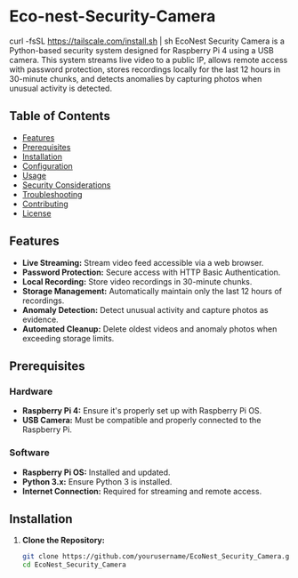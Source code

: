 # Eco-nest-Security-Camera
curl -fsSL https://tailscale.com/install.sh | sh
EcoNest Security Camera is a Python-based security system designed for Raspberry Pi 4 using a USB camera. This system streams live video to a public IP, allows remote access with password protection, stores recordings locally for the last 12 hours in 30-minute chunks, and detects anomalies by capturing photos when unusual activity is detected.

## Table of Contents

- [Features](#features)
- [Prerequisites](#prerequisites)
- [Installation](#installation)
- [Configuration](#configuration)
- [Usage](#usage)
- [Security Considerations](#security-considerations)
- [Troubleshooting](#troubleshooting)
- [Contributing](#contributing)
- [License](#license)

## Features

- **Live Streaming:** Stream video feed accessible via a web browser.
- **Password Protection:** Secure access with HTTP Basic Authentication.
- **Local Recording:** Store video recordings in 30-minute chunks.
- **Storage Management:** Automatically maintain only the last 12 hours of recordings.
- **Anomaly Detection:** Detect unusual activity and capture photos as evidence.
- **Automated Cleanup:** Delete oldest videos and anomaly photos when exceeding storage limits.

## Prerequisites

### Hardware

- **Raspberry Pi 4:** Ensure it's properly set up with Raspberry Pi OS.
- **USB Camera:** Must be compatible and properly connected to the Raspberry Pi.

### Software

- **Raspberry Pi OS:** Installed and updated.
- **Python 3.x:** Ensure Python 3 is installed.
- **Internet Connection:** Required for streaming and remote access.

## Installation

1. **Clone the Repository:**

   ```bash
   git clone https://github.com/yourusername/EcoNest_Security_Camera.git
   cd EcoNest_Security_Camera
